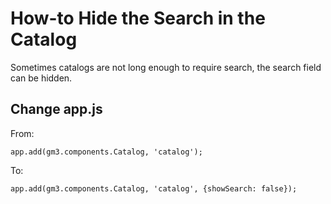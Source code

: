 # How-to Hide the Search in the Catalog

Sometimes catalogs are not long enough to require search,
the search field can be hidden.

## Change app.js

From:
```
app.add(gm3.components.Catalog, 'catalog');
```

To:
```
app.add(gm3.components.Catalog, 'catalog', {showSearch: false});
```
